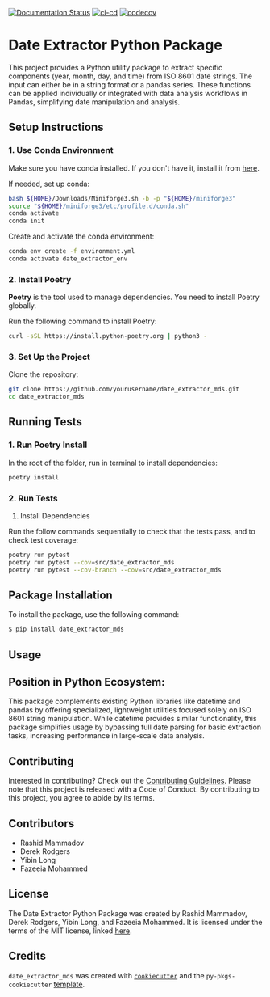 [![Documentation Status](https://readthedocs.org/projects/dsci524-group28-date-extractor-mds/badge/?version=latest)](https://dsci524-group28-date-extractor-mds.readthedocs.io/en/latest/?badge=latest)
[![ci-cd](https://github.com/UBC-MDS/DSCI524_Group28_date_extractor_mds/actions/workflows/ci-cd.yml/badge.svg)](https://github.com/UBC-MDS/DSCI524_Group28_date_extractor_mds/actions/workflows/ci-cd.yml)
[![codecov](https://codecov.io/gh/UBC-MDS/DSCI524_Group28_date_extractor_mds/branch/main/graph/badge.svg?token=jgd85dtt5R)](https://codecov.io/gh/UBC-MDS/DSCI524_Group28_date_extractor_mds)

# Date Extractor Python Package

This project provides a Python utility package to extract specific components (year, month, day, and time) from ISO 8601 date strings. The input can either be in a string format or a pandas series. These functions can be applied individually or integrated with data analysis workflows in Pandas, simplifying date manipulation and analysis.

## Setup Instructions 

### 1. **Use Conda Environment**

Make sure you have conda installed. If you don't have it, install it from [here](https://conda-forge.org/miniforge/).

If needed, set up conda:
```bash
bash ${HOME}/Downloads/Miniforge3.sh -b -p "${HOME}/miniforge3"
source "${HOME}/miniforge3/etc/profile.d/conda.sh"
conda activate
conda init
```

Create and activate the conda environment:

```bash
conda env create -f environment.yml
conda activate date_extractor_env
```

### 2. **Install Poetry**

**Poetry** is the tool used to manage dependencies. You need to install Poetry globally.

Run the following command to install Poetry:
```bash
curl -sSL https://install.python-poetry.org | python3 -

```
### 3. Set Up the Project

Clone the repository:

```bash
git clone https://github.com/yourusername/date_extractor_mds.git
cd date_extractor_mds
```

## Running Tests

### 1. Run Poetry Install


In the root of the folder, run in terminal to install dependencies:
```bash
poetry install
```

### 2. Run Tests

1. Install Dependencies

Run the follow commands sequentially to check that the tests pass, and to check test coverage:

```bash
poetry run pytest
poetry run pytest --cov=src/date_extractor_mds
poetry run pytest --cov-branch --cov=src/date_extractor_mds
```

## Package Installation

To install the package, use the following command:

```bash
$ pip install date_extractor_mds
```
## Usage



## Position in Python Ecosystem:

This package complements existing Python libraries like datetime and pandas by offering specialized, lightweight utilities focused solely on ISO 8601 string manipulation. While datetime provides similar functionality, this package simplifies usage by bypassing full date parsing for basic extraction tasks, increasing performance in large-scale data analysis.

## Contributing

Interested in contributing? Check out the [Contributing Guidelines](CONTRIBUTING.md). Please note that this project is released with a Code of Conduct. By contributing to this project, you agree to abide by its terms.

## Contributors

- Rashid Mammadov
- Derek Rodgers
- Yibin Long
- Fazeeia Mohammed

## License

The Date Extractor Python Package was created by Rashid Mammadov, Derek Rodgers, Yibin Long, and Fazeeia Mohammed. It is licensed under the terms of the MIT license, linked [here](LICENSE).

## Credits

`date_extractor_mds` was created with [`cookiecutter`](https://cookiecutter.readthedocs.io/en/latest/) and the `py-pkgs-cookiecutter` [template](https://github.com/py-pkgs/py-pkgs-cookiecutter).
 